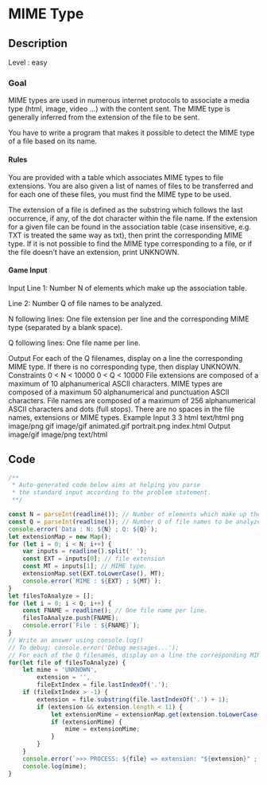 # MIME Type

## Description

Level : easy

### Goal
MIME types are used in numerous internet protocols to associate a media type (html, image, video ...) with the content sent. The MIME type is generally inferred from the extension of the file to be sent.

You have to write a program that makes it possible to detect the MIME type of a file based on its name.
#### Rules
You are provided with a table which associates MIME types to file extensions. You are also given a list of names of files to be transferred and for each one of these files, you must find the MIME type to be used.

The extension of a file is defined as the substring which follows the last occurrence, if any, of the dot character within the file name.
If the extension for a given file can be found in the association table (case insensitive, e.g. TXT is treated the same way as txt), then print the corresponding MIME type. If it is not possible to find the MIME type corresponding to a file, or if the file doesn’t have an extension, print UNKNOWN.
#### Game Input
Input
Line 1: Number N of elements which make up the association table.

Line 2: Number Q of file names to be analyzed.

N following lines: One file extension per line and the corresponding MIME type (separated by a blank space).

Q following lines: One file name per line.

Output
For each of the Q filenames, display on a line the corresponding MIME type. If there is no corresponding type, then display UNKNOWN.
Constraints
0 < N < 10000
0 < Q < 10000
File extensions are composed of a maximum of 10 alphanumerical ASCII characters.
MIME types are composed of a maximum 50 alphanumerical and punctuation ASCII characters.
File names are composed of a maximum of 256 alphanumerical ASCII characters and dots (full stops).
There are no spaces in the file names, extensions or MIME types.
Example
Input
3
3
html text/html
png image/png
gif image/gif
animated.gif
portrait.png
index.html
Output
image/gif
image/png
text/html

## Code

```js
/**
 * Auto-generated code below aims at helping you parse
 * the standard input according to the problem statement.
 **/

const N = parseInt(readline()); // Number of elements which make up the association table.
const Q = parseInt(readline()); // Number Q of file names to be analyzed.
console.error(`Data : N: ${N} ; Q: ${Q}`);
let extensionMap = new Map();
for (let i = 0; i < N; i++) {
    var inputs = readline().split(' ');
    const EXT = inputs[0]; // file extension
    const MT = inputs[1]; // MIME type.
    extensionMap.set(EXT.toLowerCase(), MT);
    console.error(`MIME : ${EXT} ; ${MT}`);
}
let filesToAnalyze = [];
for (let i = 0; i < Q; i++) {
    const FNAME = readline(); // One file name per line.
    filesToAnalyze.push(FNAME);
    console.error(`File : ${FNAME}`);
}
// Write an answer using console.log()
// To debug: console.error('Debug messages...');
// For each of the Q filenames, display on a line the corresponding MIME type. If there is no corresponding type, then display UNKNOWN.
for(let file of filesToAnalyze) {
    let mime = 'UNKNOWN',
        extension = '',
        fileExtIndex = file.lastIndexOf('.');
    if (fileExtIndex > -1) {
        extension = file.substring(file.lastIndexOf('.') + 1);
        if (extension && extension.length < 11) {
            let extensionMime = extensionMap.get(extension.toLowerCase());
            if (extensionMime) {
                mime = extensionMime;
            }
        }
    }
    console.error(`>>> PROCESS: ${file} => extension: "${extension}" ; mime: ${mime}`);
    console.log(mime);
}

```
